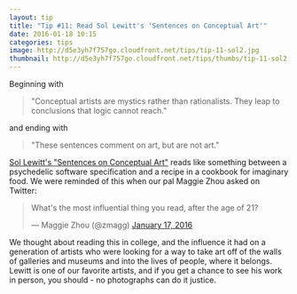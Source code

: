 ```yaml
---
layout: tip
title: "Tip #11: Read Sol Lewitt's 'Sentences on Conceptual Art'"
date: 2016-01-18 10:15
categories: tips
image: http://d5e3yh7f757go.cloudfront.net/tips/tip-11-sol2.jpg
thumbnail: http://d5e3yh7f757go.cloudfront.net/tips/thumbs/tip-11-sol2.jpg
---
```

Beginning with

> "Conceptual artists are mystics rather than rationalists. They leap to conclusions that logic cannot reach."

and ending with

> "These sentences comment on art, but are not art."

<a href="http://www.altx.com/vizarts/conceptual.html">Sol Lewitt's "Sentences on Conceptual Art"</a> reads like something between a psychedelic software specification and a recipe in a cookbook for imaginary food. We were reminded of this when our pal Maggie Zhou asked on Twitter:

<blockquote class="twitter-tweet" lang="en"><p lang="en" dir="ltr">What&#39;s the most influential thing you read, after the age of 21?</p>&mdash; Maggie Zhou (@zmagg) <a href="https://twitter.com/zmagg/status/688829264574173184">January 17, 2016</a></blockquote>
<script async src="//platform.twitter.com/widgets.js" charset="utf-8"></script>

We thought about reading this in college, and the influence it had on a generation of artists who were looking for a way to take art off of the walls of galleries and museums and into the lives of people, where it belongs. Lewitt is one of our favorite artists, and if you get a chance to see his work in person, you should - no photographs can do it justice.
